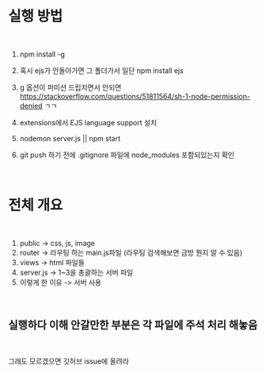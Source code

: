 # 실행 방법

<br/>

1. npm install -g
2. 혹시 ejs가 안돌아가면 그 폴더가서 일단 npm install ejs
3. g 옵션이 퍼미션 드립치면서 안되면 https://stackoverflow.com/questions/51811564/sh-1-node-permission-denied ㄱㄱ
4. extensions에서 EJS language support 설치
5. nodemon server.js || npm start

6. git push 하기 전에 .gitignore 파일에 node_modules 포함되있는지 확인

<br/>

# 전체 개요

<br/>

1. public -> css, js, image
2. router -> 라우팅 하는 main.js파일 (라우팅 검색해보면 금방 뭔지 알 수 있음)
3. views -> html 파일들
4. server.js -> 1~3을 총괄하는 서버 파일
5. 이렇게 한 이유 -> 서버 사용


<br/>

## 실행하다 이해 안갈만한 부분은 각 파일에 주석 처리 해놓음

<br/>

그래도 모르겠으면 깃허브 issue에 올려라
